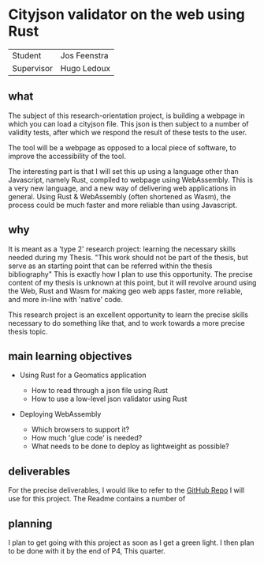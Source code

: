 <!-- This work should neither be part of the thesis, but serve as an starting point that can be referred within the thesis bibliography.

a half-page summary containing the following:
    
    *   name student
    *   name of the supervisor
    *   title of project
    *   main objectives and deliverables
    *   planned start and end 
    -->

Cityjson validator on the web using Rust
========================================

| | |
|---|---|
|Student | Jos Feenstra   
|Supervisor | Hugo Ledoux

what
----

The subject of this research-orientation project, is building a webpage in which you can load a cityjson file. This json is then subject to a number of validity tests, after which we respond the result of these tests to the user. 

The tool will be a webpage as opposed to a local piece of software, to improve the accessibility of the tool. 

The interesting part is that I will set this up using a language other than Javascript, namely Rust, compiled to webpage using WebAssembly. This is a very new language, and a new way of delivering web applications in general. Using Rust & WebAssembly (often shortened as Wasm), the process could be much faster and more reliable than using Javascript. 


why
----

It is meant as a 'type 2' research project: learning the necessary skills needed during my Thesis. "This work should not be part of the thesis, but serve as an starting point that can be referred within the thesis bibliography" This is exactly how I plan to use this opportunity. The precise content of my thesis is unknown at this point, but it will revolve around using the Web, Rust and Wasm for making geo web apps faster, more reliable, and more in-line with 'native' code. 

This research project is an excellent opportunity to learn the precise skills necessary to do something like that, and to work towards a more precise thesis topic.


main learning objectives 
---------------

- Using Rust for a Geomatics application
  - How to read through a json file using Rust
  - How to use a low-level json validator using Rust

- Deploying WebAssembly
  - Which browsers to support it? 
  - How much 'glue code' is needed?
  - What needs to be done to deploy as lightweight as possible?


deliverables
------------

For the precise deliverables, I would like to refer to the [GitHub Repo]() I will use for this project. The Readme contains a number of  


planning
--------

I plan to get going with this project as soon as I get a green light. I then plan to be done with it by the end of P4, This quarter.
